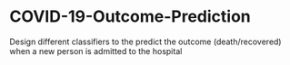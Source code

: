# COVID-19-Outcome-Prediction
Design different classifiers to the predict the outcome (death/recovered) when a new person is admitted to the hospital
